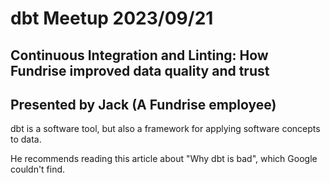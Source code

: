 # dbt Meetup 2023/09/21
## Continuous Integration and Linting: How Fundrise improved data quality and trust
## Presented by Jack (A Fundrise employee)

dbt is a software tool, but also a framework for applying software concepts to data.

He recommends reading this article about "Why dbt is bad", which Google couldn't find.
